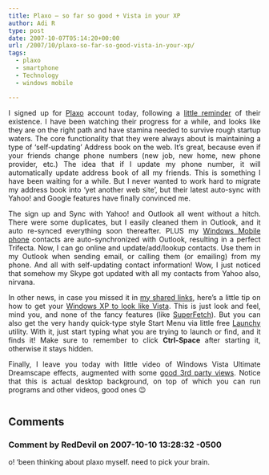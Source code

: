 ```yaml
---
title: Plaxo – so far so good + Vista in your XP
author: Adi R
type: post
date: 2007-10-07T05:14:20+00:00
url: /2007/10/plaxo-so-far-so-good-vista-in-your-xp/
tags:
  - plaxo
  - smartphone
  - Technology
  - windows mobile

---
```

<p align="justify">
  I signed up for <a href="http://www.plaxo.com" target="_blank">Plaxo</a> account today, following a <a href="http://www.techcrunch.com/2007/10/05/plaxo-linkedin-iphone-brilliant/" target="_blank">little reminder</a> of their existence. I have been watching their progress for a while, and looks like they are on the right path and have stamina needed to survive rough startup waters. The core functionality that they were always about is maintaining a type of &#8216;self-updating&#8217; Address book on the web. It&#8217;s great, because even if your friends change phone numbers (new job, new home, new phone provider, etc.) The idea that if I update my phone number, it will automatically update address book of all my friends. This is something I have been waiting for a while. But I never wanted to work hard to migrate my address book into &#8216;yet another web site&#8217;, but their latest auto-sync with Yahoo! and Google features have finally convinced me.
</p>

<p align="justify">
  The sign up and Sync with Yahoo! and Outlook all went without a hitch. There were some duplicates, but I easily cleaned them in Outlook, and it auto re-synced everything soon thereafter. PLUS my <a href="http://msmobiles.com/news.php/4691.html" target="_blank">Windows Mobile phone</a> contacts are auto-synchronized with Outlook, resulting in a perfect Trifecta. Now, I can go online and update/add/lookup contacts. Use them in my Outlook when sending email, or calling them (or emailing) from my phone. And all with self-updating contact information! Wow, I just noticed that somehow my Skype got updated with all my contacts from Yahoo also, nirvana.
</p>

<p align="justify">
  In other news, in case you missed it in <a href="http://www.google.com/reader/shared/18433100766597525188" target="_blank">my shared links</a>, here&#8217;s a little tip on how to get your <a href="http://www.mstalkonline.com/transform-xp-look-to-vista/" target="_blank">Windows XP to look like Vista</a>. This is just look and feel, mind you, and none of the fancy features (like <a href="http://www.microsoft.com/technet/technetmag/issues/2007/03/VistaKernel/" target="_blank">SuperFetch</a>). But you can also get the very handy quick-type style Start Menu via little free <a href="http://www.launchy.net/" target="_blank">Launchy</a> utility. With it, just start typing what you are trying to launch or find, and it finds it! Make sure to remember to click <strong>Ctrl-Space</strong> after starting it, otherwise it stays hidden.
</p>

<p align="justify">
  Finally, I leave you today with little video of Windows Vista Ultimate Dreamscape effects, augmented with some <a href="http://microsoftclick.spaces.live.com/Blog/cns!1114F5166AE276CA!360.entry" target="_blank">good 3rd party views</a>. Notice that this is actual desktop background, on top of which you can run programs and other videos, good ones 😉
</p>

<div class="wlWriterSmartContent" id="scid:5737277B-5D6D-4f48-ABFC-DD9C333F4C5D:8d91b741-a346-4677-b41c-65c28b0376aa" style="padding-right: 0px; display: inline; padding-left: 0px; float: none; padding-bottom: 0px; margin: 0px; padding-top: 0px">
  <div id="c04bfa24-b996-4240-86f0-79bc1b5cba24" style="margin: 0px; padding: 0px; display: inline;">
    <div>
      <a href="http://soapbox.msn.com/video.aspx?vid=d7bee55d-9ebb-45a3-961a-feeff758c475&ifs=true&fr=shared&mkt=en-US&from=writer" target="_new"><img src="https://i1.wp.com/www.adir1.com//uploads/2007/10/videoc93399d1fe8d.jpg" galleryimg="no" onload="var downlevelDiv = document.getElementById('c04bfa24-b996-4240-86f0-79bc1b5cba24'); downlevelDiv.innerHTML = &quot;<div><embed src=&quot;http://images.soapbox.msn.com/flash/soapbox1_1.swf&quot; quality=&quot;high&quot; width=&quot;432&quot; height=&quot;364&quot; wmode=&quot;transparent&quot; type=&quot;application/x-shockwave-flash&quot; pluginspage=&quot;http://macromedia.com/go/getflashplayer&quot; flashvars=&quot;c=v&v=d7bee55d-9ebb-45a3-961a-feeff758c475&ifs=true&fr=shared&mkt=en-US&from=writer&quot; ></embed></div>&quot;;" alt="" data-recalc-dims="1" /></a>
    </div>
  </div>
</div></p>

## Comments

### Comment by RedDevil on 2007-10-10 13:28:32 -0500
o! &#8216;been thinking about plaxo myself. need to pick your brain.